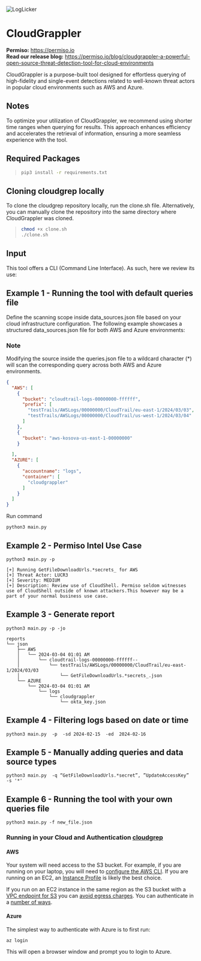 ![LogLicker](https://permiso.io/hubfs/Cloud-Grappler.png "CloudGrappler Logo")
# CloudGrappler
**Permiso:** https://permiso.io  
**Read our release blog:** https://permiso.io/blog/cloudgrappler-a-powerful-open-source-threat-detection-tool-for-cloud-environments

CloudGrappler is a purpose-built tool designed for effortless querying of high-fidelity and single-event detections related to well-known threat actors in popular cloud environments such as AWS and Azure.

## Notes

To optimize your utilization of CloudGrappler, we recommend using shorter time ranges when querying for results. This approach enhances efficiency and accelerates the retrieval of information, ensuring a more seamless experience with the tool.

## Required Packages

>```bash
>pip3 install -r requirements.txt
>```

## Cloning cloudgrep locally

To clone the cloudgrep repository locally, run the clone.sh file. Alternatively, you can manually clone the repository into the same directory where CloudGrappler was cloned.

>```bash
>chmod +x clone.sh
>./clone.sh
>```

## Input

This tool offers a CLI (Command Line Interface). As such, here we review its use:

## Example 1 - Running the tool with default queries file

Define the scanning scope inside data_sources.json file based on your cloud infrastructure configuration. The following example showcases a structured data_sources.json file for both AWS and Azure environments:

### Note

Modifying the source inside the queries.json file to a wildcard character (*) will scan the corresponding query across both AWS and Azure environments.

```json
{
  "AWS": [
    {
      "bucket": "cloudtrail-logs-00000000-ffffff",
      "prefix": [
        "testTrails/AWSLogs/00000000/CloudTrail/eu-east-1/2024/03/03",
        "testTrails/AWSLogs/00000000/CloudTrail/us-west-1/2024/03/04"
      ]
    },
    {
      "bucket": "aws-kosova-us-east-1-00000000"
    }

  ],
  "AZURE": [
    {
      "accountname": "logs",
      "container": [
        "cloudgrappler"
      ]
    }
  ]
}
```

Run command

```python3 main.py```

## Example 2 - Permiso Intel Use Case

``` python3 main.py -p ```

``` text
[+] Running GetFileDownloadUrls.*secrets_ for AWS 
[+] Threat Actor: LUCR3 
[+] Severity: MEDIUM 
[+] Description: Review use of CloudShell. Permiso seldom witnesses use of CloudShell outside of known attackers.This however may be a part of your normal business use case. 

```

## Example 3 - Generate report

``` python3 main.py -p -jo ```

``` text
reports
└── json
    ├── AWS
    │   └── 2024-03-04 01:01 AM
    │       └── cloudtrail-logs-00000000-ffffff--
    │           └── testTrails/AWSLogs/00000000/CloudTrail/eu-east-1/2024/03/03
    │               └── GetFileDownloadUrls.*secrets_.json
    └── AZURE
        └── 2024-03-04 01:01 AM
            └── logs
                └── cloudgrappler
                    └── okta_key.json
```

## Example 4 - Filtering logs based on date or time

```python3 main.py  -p  -sd 2024-02-15  -ed  2024-02-16```


## Example 5 - Manually adding queries and data source types

```python3 main.py  -q “GetFileDownloadUrls.*secret”, ”UpdateAccessKey”  -s '*'```


## Example 6 - Running the tool with your own queries file

``` python3 main.py -f new_file.json ```


### Running in your Cloud and Authentication [cloudgrep](https://github.com/cado-security/cloudgrep)

#### AWS

Your system will need access to the S3 bucket. For example, if you are running on your laptop, you will need to [configure the AWS CLI](https://docs.aws.amazon.com/cli/latest/userguide/cli-chap-configure.html).
If you are running on an EC2, an [Instance Profile](https://devopscube.com/aws-iam-role-instance-profile/) is likely the best choice.

If you run on an EC2 instance in the same region as the S3 bucket with a [VPC endpoint for S3](https://aws.amazon.com/blogs/architecture/overview-of-data-transfer-costs-for-common-architectures/) you can [avoid egress charges](https://awsmadeeasy.com/blog/aws-s3-vpc-endpoint-transfer-cost-reduction/).
You can authenticate in a [number of ways](https://docs.aws.amazon.com/cli/latest/userguide/cli-chap-configure.html).

#### Azure

The simplest way to authenticate with Azure is to first run:

``` az login ```

This will open a browser window and prompt you to login to Azure.
